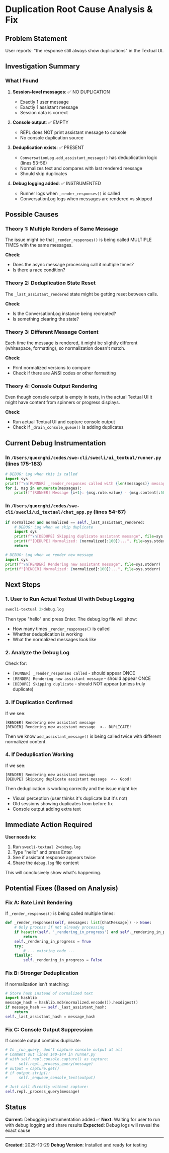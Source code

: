 # Duplication Root Cause Analysis & Fix

## Problem Statement

User reports: "the response still always show duplications" in the Textual UI.

## Investigation Summary

### What I Found

1. **Session-level messages**: ✅ NO DUPLICATION
   - Exactly 1 user message
   - Exactly 1 assistant message
   - Session data is correct

2. **Console output**: ✅ EMPTY
   - REPL does NOT print assistant message to console
   - No console duplication source

3. **Deduplication exists**: ✅ PRESENT
   - `ConversationLog.add_assistant_message()` has deduplication logic (lines 53-56)
   - Normalizes text and compares with last rendered message
   - Should skip duplicates

4. **Debug logging added**: ✅ INSTRUMENTED
   - Runner logs when `_render_responses()` is called
   - ConversationLog logs when messages are rendered vs skipped

## Possible Causes

### Theory 1: Multiple Renders of Same Message

The issue might be that `_render_responses()` is being called MULTIPLE TIMES with the same messages.

**Check**:
- Does the async message processing call it multiple times?
- Is there a race condition?

### Theory 2: Deduplication State Reset

The `_last_assistant_rendered` state might be getting reset between calls.

**Check**:
- Is the ConversationLog instance being recreated?
- Is something clearing the state?

### Theory 3: Different Message Content

Each time the message is rendered, it might be slightly different (whitespace, formatting), so normalization doesn't match.

**Check**:
- Print normalized versions to compare
- Check if there are ANSI codes or other formatting

### Theory 4: Console Output Rendering

Even though console output is empty in tests, in the actual Textual UI it might have content from spinners or progress displays.

**Check**:
- Run actual Textual UI and capture console output
- Check if `_drain_console_queue()` is adding duplicates

## Current Debug Instrumentation

### In `/Users/quocnghi/codes/swe-cli/swecli/ui_textual/runner.py` (lines 175-183)

```python
# DEBUG: Log when this is called
import sys
print(f"\n[RUNNER] _render_responses called with {len(messages)} messages", file=sys.stderr)
for i, msg in enumerate(messages):
    print(f"[RUNNER] Message {i+1}: {msg.role.value} - {msg.content[:50]}...", file=sys.stderr)
```

### In `/Users/quocnghi/codes/swe-cli/swecli/ui_textual/chat_app.py` (lines 54-67)

```python
if normalized and normalized == self._last_assistant_rendered:
    # DEBUG: Log when we skip duplicate
    import sys
    print(f"\n[DEDUPE] Skipping duplicate assistant message", file=sys.stderr)
    print(f"[DEDUPE] Normalized: {normalized[:100]}...", file=sys.stderr)
    return

# DEBUG: Log when we render new message
import sys
print(f"\n[RENDER] Rendering new assistant message", file=sys.stderr)
print(f"[RENDER] Normalized: {normalized[:100]}...", file=sys.stderr)
```

## Next Steps

### 1. User to Run Actual Textual UI with Debug Logging

```bash
swecli-textual 2>debug.log
```

Then type "hello" and press Enter. The debug.log file will show:
- How many times `_render_responses()` is called
- Whether deduplication is working
- What the normalized messages look like

### 2. Analyze the Debug Log

Check for:
- `[RUNNER] _render_responses called` - should appear ONCE
- `[RENDER] Rendering new assistant message` - should appear ONCE
- `[DEDUPE] Skipping duplicate` - should NOT appear (unless truly duplicate)

### 3. If Duplication Confirmed

If we see:
```
[RENDER] Rendering new assistant message
[RENDER] Rendering new assistant message  <-- DUPLICATE!
```

Then we know `add_assistant_message()` is being called twice with different normalized content.

### 4. If Deduplication Working

If we see:
```
[RENDER] Rendering new assistant message
[DEDUPE] Skipping duplicate assistant message  <-- Good!
```

Then deduplication is working correctly and the issue might be:
- Visual perception (user thinks it's duplicate but it's not)
- Old sessions showing duplicates from before fix
- Console output adding extra text

## Immediate Action Required

**User needs to:**
1. Run `swecli-textual 2>debug.log`
2. Type "hello" and press Enter
3. See if assistant response appears twice
4. Share the `debug.log` file content

This will conclusively show what's happening.

## Potential Fixes (Based on Analysis)

### Fix A: Rate Limit Rendering

If `_render_responses()` is being called multiple times:

```python
def _render_responses(self, messages: list[ChatMessage]) -> None:
    # Only process if not already processing
    if hasattr(self, '_rendering_in_progress') and self._rendering_in_progress:
        return
    self._rendering_in_progress = True
    try:
        # ... existing code ...
    finally:
        self._rendering_in_progress = False
```

### Fix B: Stronger Deduplication

If normalization isn't matching:

```python
# Store hash instead of normalized text
import hashlib
message_hash = hashlib.md5(normalized.encode()).hexdigest()
if message_hash == self._last_assistant_hash:
    return
self._last_assistant_hash = message_hash
```

### Fix C: Console Output Suppression

If console output contains duplicate:

```python
# In _run_query, don't capture console output at all
# Comment out lines 140-144 in runner.py
# with self.repl.console.capture() as capture:
#     self.repl._process_query(message)
# output = capture.get()
# if output.strip():
#     self._enqueue_console_text(output)

# Just call directly without capture:
self.repl._process_query(message)
```

## Status

**Current**: Debugging instrumentation added ✅
**Next**: Waiting for user to run with debug logging and share results
**Expected**: Debug logs will reveal the exact cause

---

**Created**: 2025-10-29
**Debug Version**: Installed and ready for testing
